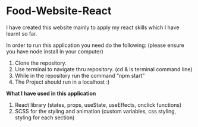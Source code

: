 # Food-Website-React

I have created this website mainly to apply my react skills which I have learnt so far. 

In order to run this application you need do the following:
(please ensure you have node install in your computer)

1) Clone the repository.
2) Use terminal to navigate thru repository. (cd & ls terminal command line)
3) While in the repository run the command "npm start"
4) The Project should run in a localhost :)

<b>What I have used in this application </b>
1) React library (states, props, useState, useEffects, onclick functions)
2) SCSS for the styling and animation (custom variables, css styling, styling for each section)


